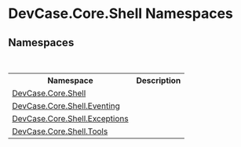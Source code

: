 # DevCase.Core.Shell Namespaces
 




## Namespaces
&nbsp;<table><tr><th>Namespace</th><th>Description</th></tr><tr><td><a href="N_DevCase_Core_Shell">DevCase.Core.Shell</a></td><td></td></tr><tr><td><a href="N_DevCase_Core_Shell_Eventing">DevCase.Core.Shell.Eventing</a></td><td></td></tr><tr><td><a href="N_DevCase_Core_Shell_Exceptions">DevCase.Core.Shell.Exceptions</a></td><td></td></tr><tr><td><a href="N_DevCase_Core_Shell_Tools">DevCase.Core.Shell.Tools</a></td><td></td></tr></table>&nbsp;
